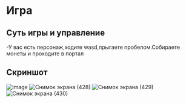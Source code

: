 # Игра
## Суть игры и управление
-У вас есть персонаж,ходите wasd,прыгаете пробелом.Собираете монеты и проходите в портал
## Скриншот
![image](https://user-images.githubusercontent.com/90550031/147258350-b789288e-862a-4df6-bd12-bd9f6d4d511d.png)
![Снимок экрана (428)](https://user-images.githubusercontent.com/90550031/147258496-0045e9a5-2392-4622-aa47-5a9740a8a335.png)
![Снимок экрана (429)](https://user-images.githubusercontent.com/90550031/147258513-992f8fbc-6168-45b2-8254-526320078f91.png)
![Снимок экрана (430)](https://user-images.githubusercontent.com/90550031/147258539-682f0189-3842-4406-b75b-5f6d1ed5d170.png)



